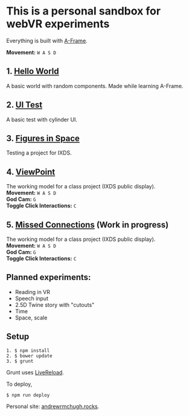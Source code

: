 # This is a personal sandbox for webVR experiments

Everything is built with [A-Frame](https://aframe.io).

**Movement:** `W A S D`

## 1. [Hello World](1--helloworld.html)
A basic world with random components. Made while learning A-Frame.

## 2. [UI Test](2--ui.html)
A basic test with cylinder UI.

## 3. [Figures in Space](3--figures-in-space.html)
Testing a project for IXDS.

## 4. [ViewPoint](4--viewpoint.html)
The working model for a class project (IXDS public display).<br>
**Movement:** `W A S D`<br>
**God Cam:** `G`<br>
**Toggle Click Interactions:** `C`

## 5. [Missed Connections](5--missed-connections.html) (Work in progress)
The working model for a class project (IXDS public display).<br>
**Movement:** `W A S D`<br>
**God Cam:** `G`<br>
**Toggle Click Interactions:** `C`

## Planned experiments:
- Reading in VR
- Speech input
- 2.5D Twine story with "cutouts"
- Time
- Space, scale

## Setup
```
1. $ npm install
2. $ bower update
3. $ grunt
```
Grunt uses [LiveReload](https://chrome.google.com/webstore/detail/livereload/jnihajbhpnppcggbcgedagnkighmdlei).

To deploy,
```
$ npm run deploy
```

Personal site: [andrewrmchugh.rocks](http://andrewrmchugh.rocks).

